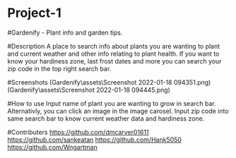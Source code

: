 # Project-1

#Gardenify - Plant info and garden tips.

#Description
A place to search info about plants you are wanting to plant and current weather and other info relating to plant health.
If you want to know your hardiness zone, last frost dates and more you can search your zip code in the top right search bar.

#Screenshots
(Gardenify\assets\Screenshot 2022-01-18 094351.png)
(Gardenify\assets\Screenshot 2022-01-18 094445.png)

#How to use
Input name of plant you are wanting to grow in search bar. 
Alternativly, you can click an image in the image carosel.
Input zip code into same search bar to know current weather data and hardiness zone.

#Contributers
https://github.com/dmcarver01611
https://github.com/sankeatan
https://github.com/Hank5050
https://github.com/Wngartman
